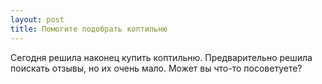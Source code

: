 ```yaml
---
layout: post 
title: Помогите подобрать коптильню 
--- 
```

Сегодня решила наконец купить коптильню. Предварительно решила поискать отзывы, но их очень мало. Может вы что-то посоветуете?